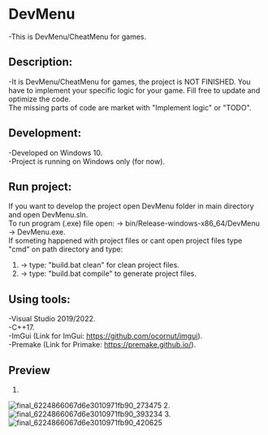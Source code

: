 # DevMenu

-This is DevMenu/CheatMenu for games.

## Description:
-It is DevMenu/CheatMenu for games, the project is NOT FINISHED. You have to implement your specific logic for your game. Fill free to update and optimize the code.\
The missing parts of code are market with "Implement logic" or "TODO".

## Development:
-Developed on Windows 10.\
-Project is running on Windows only (for now).

## Run project:
If you want to develop the project open DevMenu folder in main directory and open DevMenu.sln.\
To run program (.exe) file open: -> bin/Release-windows-x86_64/DevMenu -> DevMenu.exe.\
If someting happened with project files or cant open project files type "cmd" on path directory and type:

1. -> type: "build.bat clean" for clean project files.
2. -> type: "build.bat compile" to generate project files.

## Using tools:
-Visual Studio 2019/2022.\
-C++17.\
-ImGui (Link for ImGui: https://github.com/ocornut/imgui). \
-Premake (Link for Primake: https://premake.github.io/).

## Preview
1.
![final_6224866067d6e3010971fb90_273475](https://user-images.githubusercontent.com/68899725/156918813-651cebcb-d498-46e9-bed0-d9c4cca68701.gif)
2.
![final_6224866067d6e3010971fb90_393234](https://user-images.githubusercontent.com/68899725/156918930-1820d93b-55a3-4003-83a2-27b5b4d4c792.gif)
3.
![final_6224866067d6e3010971fb90_420625](https://user-images.githubusercontent.com/68899725/156919908-afd459a9-5a4f-45da-b01f-dcdd8ff9fdc3.gif)



